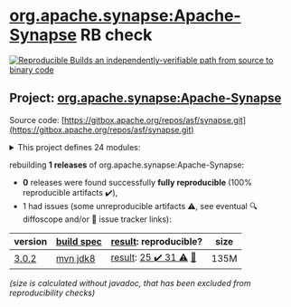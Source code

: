 [org.apache.synapse:Apache-Synapse](https://central.sonatype.com/artifact/org.apache.synapse/Apache-Synapse/3.0.2/versions) RB check
=======

[![Reproducible Builds](https://reproducible-builds.org/images/logos/rb.svg) an independently-verifiable path from source to binary code](https://reproducible-builds.org/)

## Project: [org.apache.synapse:Apache-Synapse](https://central.sonatype.com/artifact/org.apache.synapse/Apache-Synapse/3.0.2/versions)

Source code: [https://gitbox.apache.org/repos/asf/synapse.git](https://gitbox.apache.org/repos/asf/synapse.git)

<details><summary>This project defines 24 modules:</summary>

* [org.apache.synapse:Apache-Synapse](https://central.sonatype.com/artifact/org.apache.synapse/Apache-Synapse/3.0.2)
* [org.apache.synapse:synapse-amqp-transport](https://central.sonatype.com/artifact/org.apache.synapse/synapse-amqp-transport/3.0.2)
* [org.apache.synapse:synapse-commons](https://central.sonatype.com/artifact/org.apache.synapse/synapse-commons/3.0.2)
* [org.apache.synapse:synapse-config-migrator](https://central.sonatype.com/artifact/org.apache.synapse/synapse-config-migrator/3.0.2)
* [org.apache.synapse:synapse-core](https://central.sonatype.com/artifact/org.apache.synapse/synapse-core/3.0.2)
* [org.apache.synapse:synapse-distribution](https://central.sonatype.com/artifact/org.apache.synapse/synapse-distribution/3.0.2)
* [org.apache.synapse:synapse-documentation](https://central.sonatype.com/artifact/org.apache.synapse/synapse-documentation/3.0.2)
* [org.apache.synapse:synapse-experimental](https://central.sonatype.com/artifact/org.apache.synapse/synapse-experimental/3.0.2)
* [org.apache.synapse:synapse-extensions](https://central.sonatype.com/artifact/org.apache.synapse/synapse-extensions/3.0.2)
* [org.apache.synapse:synapse-fix-transport](https://central.sonatype.com/artifact/org.apache.synapse/synapse-fix-transport/3.0.2)
* [org.apache.synapse:synapse-handler](https://central.sonatype.com/artifact/org.apache.synapse/synapse-handler/3.0.2)
* [org.apache.synapse:synapse-integration](https://central.sonatype.com/artifact/org.apache.synapse/synapse-integration/3.0.2)
* [org.apache.synapse:synapse-nhttp-transport](https://central.sonatype.com/artifact/org.apache.synapse/synapse-nhttp-transport/3.0.2)
* [org.apache.synapse:synapse-package-archetype](https://central.sonatype.com/artifact/org.apache.synapse/synapse-package-archetype/3.0.2)
* [org.apache.synapse:synapse-package-skeleton](https://central.sonatype.com/artifact/org.apache.synapse/synapse-package-skeleton/3.0.2)
* [org.apache.synapse:synapse-patches](https://central.sonatype.com/artifact/org.apache.synapse/synapse-patches/3.0.2)
* [org.apache.synapse:synapse-pipe-transport](https://central.sonatype.com/artifact/org.apache.synapse/synapse-pipe-transport/3.0.2)
* [org.apache.synapse:synapse-samples](https://central.sonatype.com/artifact/org.apache.synapse/synapse-samples/3.0.2)
* [org.apache.synapse:synapse-securevault](https://central.sonatype.com/artifact/org.apache.synapse/synapse-securevault/3.0.2)
* [org.apache.synapse:synapse-tasks](https://central.sonatype.com/artifact/org.apache.synapse/synapse-tasks/3.0.2)
* [org.apache.synapse:synapse-transports](https://central.sonatype.com/artifact/org.apache.synapse/synapse-transports/3.0.2)
* [org.apache.synapse:synapse-vfs-transport](https://central.sonatype.com/artifact/org.apache.synapse/synapse-vfs-transport/3.0.2)
* [org.apache.synapse:synapse-war](https://central.sonatype.com/artifact/org.apache.synapse/synapse-war/3.0.2)
* [org.apache.synapse:synapse-xar-maven-plugin](https://central.sonatype.com/artifact/org.apache.synapse/synapse-xar-maven-plugin/3.0.2)
</details>

rebuilding **1 releases** of org.apache.synapse:Apache-Synapse:
- **0** releases were found successfully **fully reproducible** (100% reproducible artifacts :heavy_check_mark:),
- 1 had issues (some unreproducible artifacts :warning:, see eventual :mag: diffoscope and/or :memo: issue tracker links):

| version | [build spec](/BUILDSPEC.md) | [result](https://reproducible-builds.org/docs/jvm/): reproducible? | size |
| -- | --------- | ------ | -- |
| [3.0.2](https://central.sonatype.com/artifact/org.apache.synapse/Apache-Synapse/3.0.2/pom) | [mvn jdk8](synapse-3.0.2.buildspec) | [result](Apache-Synapse-3.0.2.buildinfo): [25 :heavy_check_mark:  31 :warning:](Apache-Synapse-3.0.2.buildcompare) [:memo:](https://issues.apache.org/jira/browse/SYNAPSE-1128) | 135M |

<i>(size is calculated without javadoc, that has been excluded from reproducibility checks)</i>
